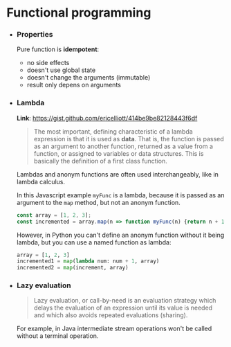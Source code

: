 # Functional programming
- ### Properties
	Pure function is **idempotent**:
	- no side effects
	- doesn't use global state
	- doesn't change the arguments (immutable)
	- result only depens on arguments

- ### Lambda
	**Link**: https://gist.github.com/ericelliott/414be9be82128443f6df
	
	>The most important, defining characteristic of a lambda expression is that it is used as **data**. That is, the function is passed as an argument to another function, returned as a value from a function, or assigned to variables or data structures. This is basically the definition of a first class function.

	Lambdas and anonym functions are often used interchangeably, like in lambda calculus. 
	
	In this Javascript example `myFunc` is a lambda, because it is passed as an argument to the `map` method, but not an anonym function.
  ```javascript
  const array = [1, 2, 3];
  const incremented = array.map(n => function myFunc(n) {return n + 1; });
  ```
  However, in Python you can't define an anonym function without it being lambda, but you can use a named function as lambda:
  
  ```python
  array = [1, 2, 3]
  incremented1 = map(lambda num: num + 1, array)
  incremented2 = map(increment, array)
  ```
  
 - ### Lazy evaluation
 	>Lazy evaluation, or call-by-need is an evaluation strategy which delays the evaluation of an expression until its value is needed and which also avoids repeated evaluations (sharing).
	
	For example, in Java intermediate stream operations won't be called without a terminal operation.
	